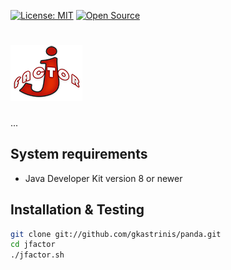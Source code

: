[![License: MIT](https://img.shields.io/badge/License-MIT-yellow.svg)](https://opensource.org/licenses/MIT)
[![Open Source](https://badges.frapsoft.com/os/v1/open-source.svg?v=103)](https://opensource.org/)

![jFactor](/jFactor.png)
=============================

...

System requirements
-------------------

* Java Developer Kit version 8 or newer

Installation & Testing
----------------------

```bash
git clone git://github.com/gkastrinis/panda.git
cd jfactor
./jfactor.sh
```

[badge-license]: https://img.shields.io/badge/license-MIT-green.svg
